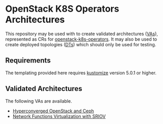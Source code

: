 # OpenStack K8S Operators Architectures

This repository may be used with to create validated
architectures ([VAs](examples/va)), represented as CRs for
[openstack-k8s-operators](https://github.com/openstack-k8s-operators).
It may also be used to create deployed topologies
([DTs](examples/dt)) which should only be used for testing.

## Requirements

The templating provided here requires [kustomize](https://kustomize.io/) version 5.0.1 or higher.

## Validated Architectures

The following VAs are available.

- [Hyperconverged OpenStack and Ceph](examples/va/hci/)
- [Network Functions Virtualization with SRIOV](examples/va/nfv/sriov/)
